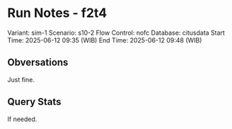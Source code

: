 # Run Notes - f2t4

Variant: sim-1
Scenario: s10-2
Flow Control: nofc
Database: citusdata
Start Time: 2025-06-12 09:35 (WIB)
End Time: 2025-06-12 09:48 (WIB)

## Obversations

Just fine.

## Query Stats

If needed.
